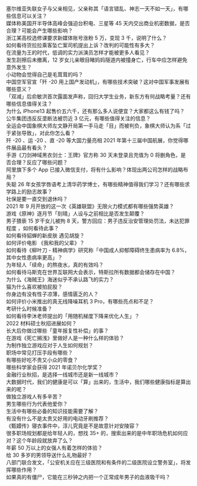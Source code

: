 塞尔维亚失联女子与父亲相见，父亲称其「语言错乱、神志一天不如一天」，有哪些信息可以关注？  
媒体称美国开半导体高峰会强迫台积电、三星等 45 天内交出商业机密数据，是否合理？可能会产生哪些影响？  
浙江某高校选修课要求新媒体账号涨粉 5 万，变现 3 千，说明了什么？  
如何看待货拉拉乘客坠亡案司机提出上诉？改判的可能性有多大？  
在流量为王的时代，低调的实力派演员怎样才能被更多人看见？  
发生刮擦后未撤离，12 岁女儿亲眼目睹妈妈隧道内被撞身亡，行车中应怎样避免意外发生？  
小动物会觉得自己是毛茸茸的吗？  
中国空军官宣「歼 -20 用上国产发动机」，有哪些技术突破？这对中国军事发展有哪些意义？  
「双减」后俞敏洪首次露面发声称，回归大学生业务，新东方有何战略考量？还有哪些信息值得关注？  
为什么 iPhone13 起售价五六千，还有那么多人说便宜？大家都这么有钱了吗？  
公牛集团违反反垄断法被罚近 3 亿元，有哪些值得关注的信息？  
全运会中国象棋大师左文静开局第一手马走「目」而被判负，象棋大师认为系「过于紧张导致」，对此你怎么看？  
歼 -20 、运 -20 、直 -20 等大国力量亮相 2021 年第十三届中国航展，你觉得哪件展品最有看头？  
手游《刀剑神域黑衣剑士：王牌》官方称 30 天未登录且充值为 0 将删角色，是否合理？反应了哪些问题？  
阿里旗下多个 App 已接入微信支付，将有什么影响？体现出两公司怎样的战略布局？  
失聪 26 年女孩学唇语考上清华药学博士，有哪些精神值得我们学习？还有哪些求学路上的励志故事？  
社保是要一直交到退休吗？  
2021 年 9 月开放的这一次《英雄联盟》无限火力模式都有哪些强势英雄？  
游戏《原神》逐月节「刻晴」人设与之前相比是否发生颠覆？  
男子猥亵 15 岁干女儿被拘 8 天，警方回应：男子违反治安管理处罚法，未达犯罪程度 ，如何看待此事？  
如何看待貂蝉的新皮肤 遇见胡旋？  
如何评价电影 《我和我的父辈》？  
如何看待《柳叶刀 - 精神病学》研究称「中国成人抑郁障碍终生患病率为 6.8%，其中女性患病率更高」？  
为年轻人「续命」的熬夜水，真的有效吗？  
如何看待马斯克在世界互联网大会表示，特斯拉所有数据都会储存在中国？  
为什么《海贼王》海迷似乎不承认路飞的实力？  
猫为什么喜欢被拍屁股？  
你身边有没有性子凉薄，感情匮乏的人？  
如何评价小米推出的真无线降噪耳机 3 Pro，有哪些亮点和不足？  
考研什么时候准备？  
如何看待李沐老师提出的「用随机梯度下降来优化人生」？  
2022 材料硕士秋招进展如何？  
长大后你做过哪些「童年报复性补偿」的事？  
在游戏《死亡搁浅》里做好人是一种什么样的体验？  
为制作独立游戏应对于人生如何规划？  
职场中常见打压手段有哪些？  
有哪些好吃不贵又小众的零食？  
哪些科学家会获得 2021 年诺贝尔化学奖？  
金融行业秋招，是选择一线城市还是新一线城市？  
大数据时代，我们的健康是可以「算」出来的，生活中，我们哪些健康指标是算出来的呢？  
做独立游戏人有多辛苦？  
男生哪些行为代表他爱你？  
生活中有哪些必备的知识技能需要了解？  
有没有什么不是太贵又好用的电动牙刷推荐？  
《甄嬛传》寝衣事件中，淳儿究竟是不是故意针对安陵容？  
很多职场规划都是给年轻人的，想找 35+ 的，搜索出来的是中年职场危机如何应对？这个年龄段就放弃了么？  
年薪 50 万以上的女强人有着怎样的体验？  
给 30 多岁的男领导送什么礼物最好？  
八部门联合发文，「公安机关应在三级医院和有条件的二级医院设立警务室」，将发挥哪些作用？  
如果真的有僵尸，它能在三秒钟之内把一个正常成年男子的血液吸干吗？  

